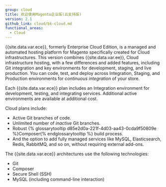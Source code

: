 ```yaml
---
group: cloud
title: 欢迎使用Magento企业版(云支持版)
version: 2.1
github_link: cloud/bk-cloud.md
functional_areas:
  - Cloud
---
```


{{site.data.var.ece}}, formerly Enterprise Cloud Edition, is a managed and automated hosting platform for Magento specifically created for Cloud infrastructures. This version combines {{site.data.var.ee}}, Cloud infrastructure hosting, with a few differences and added features, including Git integration and key environments for development, staging, and live production. You can code, test, and deploy across Integration, Staging, and Production environments for _continuous integration_ of your store.

Each {{site.data.var.ece}} plan includes an Integration environment for development, testing, and integrating services. Additional active environments are available at additional cost.

Cloud plans include:

-   Active Git branches of code.
-   Unlimited number of *inactive* Git branches.
-   Robust {% glossarytooltip d85e2d0a-221f-4d03-aa43-0cda9f50809e %}Composer{% endglossarytooltip %} build process.
-   And the option to add fully managed services like MySQL, Elasticsearch, Redis, RabbitMQ, and so on, without requiring external add-ons.

The {{site.data.var.ece}} architectures use the following technologies:

-   Git
-   Composer
-   Secure Shell (SSH)
-   MySQL (including command-line interaction)
